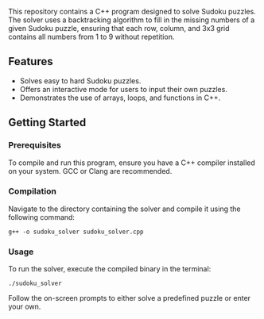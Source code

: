 
This repository contains a C++ program designed to solve Sudoku puzzles. The solver uses a backtracking algorithm to fill in the missing numbers of a given Sudoku puzzle, ensuring that each row, column, and 3x3 grid contains all numbers from 1 to 9 without repetition.

## Features
- Solves easy to hard Sudoku puzzles.
- Offers an interactive mode for users to input their own puzzles.
- Demonstrates the use of arrays, loops, and functions in C++.

## Getting Started
### Prerequisites
To compile and run this program, ensure you have a C++ compiler installed on your system. GCC or Clang are recommended.

### Compilation
Navigate to the directory containing the solver and compile it using the following command:
```
g++ -o sudoku_solver sudoku_solver.cpp
```

### Usage
To run the solver, execute the compiled binary in the terminal:
```
./sudoku_solver
```
Follow the on-screen prompts to either solve a predefined puzzle or enter your own.
